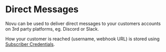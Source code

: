 # Direct Messages

Novu can be used to deliver direct messages to your customers accounts on 3rd party platforms, eg. Discord or Slack.

How your customer is reached (username, webhook URL) is stored using [Subscriber Credentials](/platform/subscribers#updating-subscriber-credentials).
